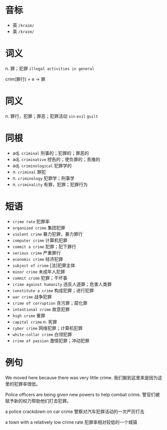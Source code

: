 # 音标

- 英 `/kraim/`
- 美 `/kraɪm/`

# 词义

n. 罪；犯罪
`illegal activities in general`



crim(罪行) + e → 罪

# 同义

n. 罪行，犯罪；罪恶；犯罪活动
`sin` `evil` `guilt`

# 同根

- adj. `criminal` 刑事的；犯罪的；罪恶的
- adj. `criminative` 控告的；使负罪的；责难的
- adj. `criminological` 犯罪学的
- n. `criminal` 罪犯
- n. `criminology` 犯罪学；刑事学
- n. `criminality` 有罪，犯罪；犯罪行为

# 短语

- `crime rate` 犯罪率
- `organized crime` 集团犯罪
- `violent crime` 暴力犯罪，暴力罪行
- `computer crime` 计算机犯罪
- `commit a crime` 犯罪；犯下罪行
- `serious crime` 严重罪行
- `economic crime` 经济犯罪
- `subject of crime` [法]犯罪主体
- `minor crime` 未成年人犯罪
- `commit crime` 犯罪；干坏事
- `crime against humanity` 违反人道罪；危害人类罪
- `constitute a crime` 构成犯罪；进行犯罪
- `war crime` 战争犯罪
- `crime of corruption` 贪污罪；腐化罪
- `intentional crime` 故意犯罪
- `high crime` 重罪
- `capital crime` n. 死罪
- `cyber crime` 网络犯罪；计算机犯罪
- `white-collar crime` 白领犯罪
- `crime of passion` 激情犯罪；冲动犯罪

# 例句

We moved here because there was very little crime.
我们搬到这里来是因为这里的犯罪率很低。

Police officers are being given new powers to help combat crime.
警官们被赋予新的权力帮助他们打击犯罪。

a police crackdown on car crime
警察对汽车犯罪活动的一次严厉打击

a town with a relatively low crime rate
犯罪率相对较低的一个城镇


